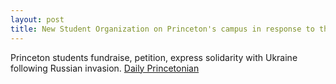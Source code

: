 ```yaml
---
layout: post
title: New Student Organization on Princeton's campus in response to the war in Ukraine
---
```


Princeton students fundraise, petition, express solidarity with Ukraine following Russian invasion. [Daily Princetonian](https://www.dailyprincetonian.com/article/2022/03/princeton-university-shows-support-for-ukraine)
